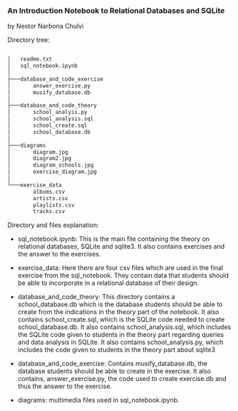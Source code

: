 ### An Introduction Notebook to Relational Databases and SQLite
by Nestor Narbona Chulvi

Directory tree:

```bash

│   readme.txt
│   sql_notebook.ipynb
│
├───database_and_code_exercise
│       answer_exercise.py
│       musify_database.db
│
├───database_and_code_theory
│       school_analyis.py
│       school_analysis.sql
│       school_create.sql
│       school_database.db
│
├───diagrams
│       diagram.jpg
│       diagram2.jpg
│       diagram_schools.jpg
│       exercise_diagram.jpg
│
└───exercise_data
        albums.csv
        artists.csv
        playlists.csv
        tracks.csv
```

Directory and files explanation: 

- sql_notebook.ipynb: This is the main file containing the theory on relational databases, SQLite and sqlite3. It also contains exercises and the answer to the exercises. 
	
- exercise_data: Here there are four csv files which are used in the final exercise from the sql_notebook. They contain data that students should be able to incorporate in a relational database of their design. 

- database_and_code_theory: This directory contains a school_database.db which is the database students should be able to create from the indications in the theory part of the notebook. It also contains school_create.sql, which is the SQLite code needed to create school_database.db. It also contains school_analysis.sql, which includes the SQLite code given to students in the theory part regarding queries and data analysis in SQLite. It also contains school_analysis.py, which includes the code given to students in the theory part about sqlite3
	
- database_and_code_exercise: Contains musify_database.db, the database students should be able to create in the exercise. It also contains, answer_exercise.py, the code used to create exercise.db and thus the answer to the exercise. 
	
- diagrams: multimedia files used in sql_notebook.ipynb.
